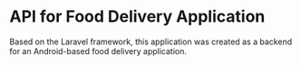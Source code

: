 # API for Food Delivery Application

Based on the Laravel framework, this application was created as a backend for an Android-based food delivery application.
